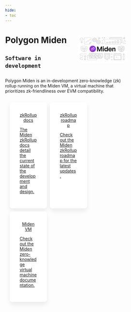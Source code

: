 ```yaml
---
hide:
- toc
---
```


<style>
    .feature-paragraph {
        text-align: left;
    }
   * {
   box-sizing: border-box;
   }
   .grid-container {
   display: flex;
   flex-wrap: wrap;
   width: 100%;
   padding: 10px;
   align-items: stretch;
   }
   .grid-item {
   background-color: white;
   border-radius: 8px;
   -webkit-box-shadow: 0 8px 16px 0 rgb(17 17 17 / 8%);
   box-shadow: 0 8px 16px 0 rgb(17 17 17 / 8%);
   padding: 33px;
   margin: 5px;
   text-align: center;
   align-items: center;
   flex: 32%;
   width: 32%;  
   }
   @media screen and (max-width: 1000px) {
   .grid-item {
   flex: 32%;
   max-width: 32%;
   }
   }
   @media screen and (max-width: 800px) {
   .grid-item {
   flex: 48%;
   max-width: 48%;
   }
   }
   @media screen and (max-width: 600px) {
   .grid-item {
   flex: 100%;
   max-width: 100%;
   }
   }
</style>
   <div class="section-wrapper product-section-head">
         <div class="hero-image"><img src="../img/miden/miden.svg" loading="lazy" class="hero-image" style="width: 40%; float: right;"></div>
      <div class="hero-left">
         <h1 class="hero-heading">Polygon Miden</h1>
         <h2><code>Software in development</code></h2>
         <h2></h2>
         <p class="hero-subtext">Polygon Miden is an in-development zero-knowledge (zk) rollup running on the Miden VM, a virtual machine that prioritizes zk-friendliness over EVM compatibility.</p>
      </div>
   </div>
   <div class="grid-container">
      <div class="grid-item">
         <a href="./introduction/">
            <div class="product-list-item-header">
               <div class="feature-card-heading">zkRollup docs</div>
            </div>
            <p class="feature-paragraph">The Miden zkRollup docs detail the current state of the development and design.</p>
         </a>
      </div>
      <div class="grid-item">
         <a href="./roadmap">
            <div class="product-list-item-header">
               <div class="feature-card-heading">zkRollup roadmap</div>
            </div>
            <p class="feature-paragraph">Check out the Miden zkRollup roadmap for the latest updates.</p>
         </a>
      </div>
      <div class="grid-item">
         <a href="./vm/intro/">
            <div class="product-list-item-header">
               <div class="feature-card-heading">Miden VM</div>
            </div>
            <p class="feature-paragraph">Check out the Miden zero-knowledge virtual machine documentation.</p>
         </a>
      </div>
   </div>
   </div>